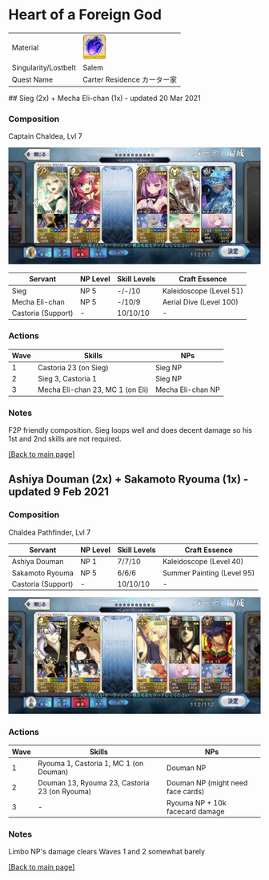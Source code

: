 # Heart of a Foreign God

<table>
	<tr>
		<td>Material</td>
		<td>
			<img src="../icons/Heart of a Foreign God.png" height="50px"/>
		</td>
	</tr>
	<tr>
		<td>Singularity/Lostbelt</td>
		<td>Salem</td>
	</tr>
	<tr>
		<td>Quest Name</td>
		<td>Carter Residence カーター家</td>
	</tr>
</table>
## Sieg (2x) + Mecha Eli-chan (1x) - updated 20 Mar 2021

### Composition

Captain Chaldea, Lvl 7

<img src="../comps/carter residence (sieg).jpeg"/>

| Servant            | NP Level | Skill Levels | Craft Essence           |
| ------------------ | -------- | ------------ | ----------------------- |
| Sieg               | NP 5     | -/-/10       | Kaleidoscope (Level 51) |
| Mecha Eli-chan     | NP 5     | -/10/9       | Aerial Dive (Level 100) |
| Castoria (Support) | -        | 10/10/10     | -                       |

### Actions

| Wave | Skills                           | NPs               |
| ---- | -------------------------------- | ----------------- |
| 1    | Castoria 23 (on Sieg)            | Sieg NP           |
| 2    | Sieg 3, Castoria 1               | Sieg NP           |
| 3    | Mecha Eli-chan 23, MC 1 (on Eli) | Mecha Eli-chan NP |

### Notes

F2P friendly composition. Sieg loops well and does decent damage so his 1st and 2nd skills are not required.

[[Back to main page]](../main.md)



## Ashiya Douman (2x) + Sakamoto Ryouma (1x) - updated 9 Feb 2021

### Composition

Chaldea Pathfinder, Lvl 7

| Servant            | NP Level | Skill Levels | Craft Essence              |
| ------------------ | -------- | ------------ | -------------------------- |
| Ashiya Douman      | NP 1     | 7/7/10       | Kaleidoscope (Level 40)    |
| Sakamoto Ryouma    | NP 5     | 6/6/6        | Summer Painting (Level 95) |
| Castoria (Support) | -        | 10/10/10     | -                          |

<img src="../comps/carter residence.jpeg"/>

### Actions

| Wave | Skills                                        | NPs                               |
| ---- | --------------------------------------------- | --------------------------------- |
| 1    | Ryouma 1, Castoria 1, MC 1 (on Douman)        | Douman NP                         |
| 2    | Douman 13, Ryouma 23, Castoria 23 (on Ryouma) | Douman NP (might need face cards) |
| 3    | -                                             | Ryouma NP + 10k facecard damage   |

### Notes

Limbo NP's damage clears Waves 1 and 2 somewhat barely

[[Back to main page]](../main.md)